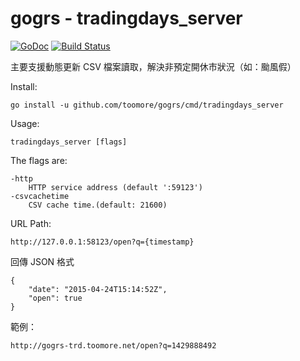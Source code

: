 gogrs - tradingdays_server
===========================

[![GoDoc](https://godoc.org/github.com/toomore/gogrs?status.svg)](https://godoc.org/github.com/toomore/gogrs/cmd/tradingdays_server)
[![Build Status](https://travis-ci.org/toomore/gogrs.svg?branch=master)](https://travis-ci.org/toomore/gogrs)

主要支援動態更新 CSV 檔案讀取，解決非預定開休市狀況（如：颱風假）

Install:

	go install -u github.com/toomore/gogrs/cmd/tradingdays_server

Usage:

	tradingdays_server [flags]

The flags are:

	-http
		HTTP service address (default ':59123')
	-csvcachetime
		CSV cache time.(default: 21600)

URL Path:

	http://127.0.0.1:58123/open?q={timestamp}

回傳 JSON 格式

	{
		"date": "2015-04-24T15:14:52Z",
		"open": true
	}

範例：

	http://gogrs-trd.toomore.net/open?q=1429888492
